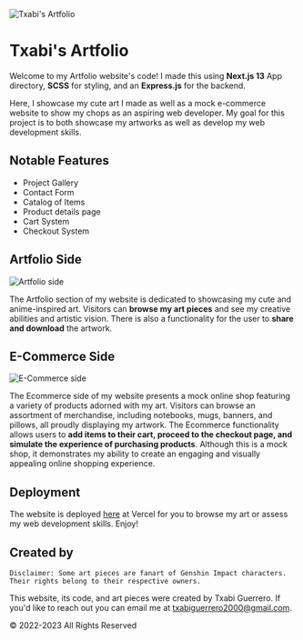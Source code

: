 ![Txabi's Artfolio](https://i.imgur.com/B7Q3rZx.png)

# Txabi's Artfolio

Welcome to my Artfolio website's code! I made this using **Next.js 13** App directory, **SCSS** for styling, and an **Express.js**  for the backend.

Here, I showcase my cute art I made as well as a mock e-commerce website to show my chops as an aspiring web developer. My goal for this project is to both showcase my artworks as well as develop my web development skills.

## Notable Features

* Project Gallery
* Contact Form
* Catalog of Items
* Product details page
* Cart System
* Checkout System

## Artfolio Side

![Artfolio side](https://i.imgur.com/QmZtNSP.png)

The Artfolio section of my website is dedicated to showcasing my  cute and anime-inspired art. Visitors can **browse my art pieces** and see my creative abilities and artistic vision. There is also a functionality for the user to **share and download** the artwork.

## E-Commerce Side

![E-Commerce side](https://i.imgur.com/08sd1mi.png)

The Ecommerce side of my website presents a mock online shop featuring a variety of products adorned with my art. Visitors can browse an assortment of merchandise, including notebooks, mugs, banners, and pillows, all proudly displaying my artwork. The Ecommerce functionality allows users to **add items to their cart, proceed to the checkout page, and simulate the experience of purchasing products**. Although this is a mock shop, it demonstrates my ability to create an engaging and visually appealing online shopping experience.

## Deployment

The website is deployed [here](https://artfolio-wiky.vercel.app/) at Vercel for you to browse my art or assess my web development skills. Enjoy!

## Created by

```
Disclaimer: Some art pieces are fanart of Genshin Impact characters. Their rights belong to their respective owners.
```

This website, its code, and art pieces were created by Txabi Guerrero. If you'd like to reach out you can email me at txabiguerrero2000@gmail.com.

© 2022-2023 All Rights Reserved
